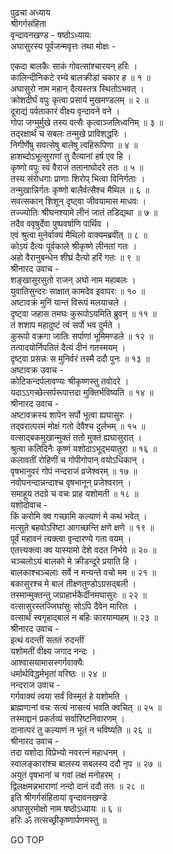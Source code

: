 पुढचा अध्याय  
श्रीगर्गसंहिता  
वृन्दावनखण्ड - षष्ठोऽध्यायः  
अघासुरस्य पूर्वजन्मवृत्तः तथा मोक्षः -  
  
एकदा बालकैः साकं गोवत्सांश्चारयन् हरिः ।  
कालिन्दीनिकटे रम्ये बालक्रीडां चकार ह ॥ १ ॥  
अघासुरो नाम महान् दैत्यस्तत्र स्थितोऽभवत् ।  
क्रोशदीर्घं वपुः कृत्वा प्रसार्य मुखमण्डलम् ॥ २ ॥  
दूराद्यं पर्वताकारं वीक्ष्य वृन्दावने वने ।  
गोपा जग्मुर्मुखे तस्य वत्सैः कृत्वाञ्जलिध्वनिम् ॥ ३ ॥  
तद्‌रक्षार्थं च सबलः तन्मुखे प्राविशद्धरिः ।  
निगीर्णेषु सवत्सेषु बालेषु त्वहिरूपिणा ॥ ४ ॥  
हाशब्दोऽभूत्सुराणां तु दैत्यानां हर्ष एव हि ।  
कृष्णो वपुः स्वं वैराजं ततानाघोदरे ततः ॥ ५ ॥  
तस्य संरोधगाः प्राणाः शिरोप् भित्वा विनिर्गताः ।  
तन्मुखान्निर्गतः कृष्णो बालैर्वत्सैश्च मैथिल ॥ ६ ॥  
सवत्सकान् शिशून् दृष्ट्वा जीवयामास माधवः ।  
तज्ज्योतिः श्रीघनश्यामे लीनं जातं तडिद्यथा ॥ ७ ॥  
तदैव ववृषुर्देवा पुष्पवर्षाणि पार्थिव ।  
एवं श्रुत्वा मुनेर्वाक्यं मैथिलो वाक्यमब्रवीत् ॥ ८ ॥  
कोऽयं दैत्यः पूर्वकाले श्रीकृष्णे लीनतां गतः ।  
अहो वैरानुबन्धेन शीघ्रं दैत्यो हरिं गतः ॥ ९ ॥  
श्रीनारद उवाच -  
शङ्खासुरसुतो राजन् अघो नाम महाबलः ।  
युवातिसुन्दरः साक्षात् कामदेव इवापरः ॥ १० ॥  
अष्टावक्रं मुनिं यान्तं विरूपं मलयाचले ।  
दृष्ट्वा जहास तमघः कुरूपोऽयमिति ब्रुवन् ॥ ११ ॥  
तं शशाप महादुष्टं त्वं सर्पो भव दुर्मते ।  
कुरूपो वक्रगा जातिः सर्पाणां भूमिमण्डले ॥ १२ ॥  
तत्पादयोर्निपतितं दैत्यं दीनं गतस्मयम् ।  
दृष्ट्वा प्रसन्नः स मुनिर्वरं तस्मै ददौ पुनः ॥ १३ ॥  
अष्टावक्र उवाच -  
कोटिकन्दर्पलावण्यः श्रीकृष्णस्तु तवोदरे ।  
यदाऽऽगच्छेत्सर्परूपात्तदा मुक्तिर्भविष्यति ॥ १४ ॥  
श्रीनारद उवाच -  
अष्टावक्रस्य शापेन सर्पो भूत्वा ह्यघासुरः ।  
तद्‌वरात्परमं मोक्षं गतो देवैश्च दुर्लभम् ॥ १५ ॥  
वत्साद्‌बकमुखान्मुक्तं ततो मुक्तं ह्यघासुरात् ।  
श्रुत्वा कतिदिनैः कृष्णं यशोदाऽभूद्‌भयातुरा ॥ १६ ॥  
कलावतीं रोहिणीं च गोपीगोपान् वयोऽधिकान् ।  
वृषभानुवरं गोपं नन्दराजं व्रजेश्वरम् ॥ १७ ॥  
नवोपनन्दान्नन्दाश्च वृषभानून् प्रजेश्वरान् ।  
समाहूय तदग्रे च वचः प्राह यशोमती ॥ १८ ॥  
यशोदोवाच -  
किं करोमि क्व गच्छामि कल्याणं मे कथं भवेत् ।  
मत्सुते बहवोऽरिष्टा आगच्छन्ति क्षणे क्षणे ॥ १९ ॥  
पूर्वं महावनं त्यक्त्वा वृन्दारण्ये गता वयम् ।  
एतत्त्यक्त्वा क्व यास्यामो देशे वदत निर्भये ॥ २० ॥  
चञ्चलोऽयं बालको मे क्रीडन्दूरे प्रयाति हि ।  
बालकाश्चञ्चलाः सर्वे न मन्यन्ते वचो मम ॥ २१ ॥  
बकासुरश्च मे बालं तीक्ष्णतुण्डोऽग्रसद्‌बली ।  
तस्मान्मुक्तन्तु जग्राहार्भकैर्दीनमघासुरः ॥ २२ ॥  
वत्सासुरस्तज्जिघांसुः सोऽपि दैवेन मारितः ।  
वत्सार्थं स्वगृहाद्‌बालं न बहिः कारयाम्यहम् ॥ २३ ॥  
श्रीनारद उवाच -  
इत्थं वदन्तीं सततं रुदन्तीं  
     यशोमतीं वीक्ष्य जगाद नन्दः ।  
आश्वासयामासस्गर्गवाक्यैः  
     धर्मार्थविद्धर्मभृतां वरिष्ठः ॥ २४ ॥  
नन्दराज उवाच -  
गर्गवाक्यं त्वया सर्वं विस्मृतं हे यशोमति ।  
ब्राह्मणानां वचः सत्यं नासत्यं भवति क्वचित् ॥ २५ ॥  
तस्माद्दानं प्रकर्तव्यं सर्वारिष्टनिवारणम् ।  
दानात्परं तु कल्याणं न भूतं न भविष्यति ॥ २६ ॥  
श्रीनारद उवाच -  
तदा यशोदा विप्रेभ्यो नवरत्नं महाधनम् ।  
स्वालङ्कारांश्च बालस्य सबलस्य ददौ नृप ॥ २७ ॥  
अयुतं वृषभानां च गवां लक्षं मनोहरम् ।  
द्विलक्षमन्नभाराणां नन्दो दानं ददौ ततः ॥ २८ ॥  
इति श्रीगर्गसंहितायां वृन्दावनखण्डे  
अघासुरमोक्षो नाम षष्ठोऽध्यायः ॥ ६ ॥  
हरिः ॐ तत्सच्छ्रीकृष्णार्पणमस्तु ॥  
  
GO TOP
